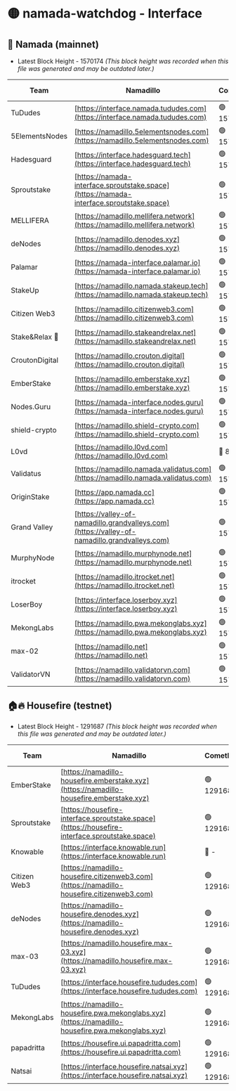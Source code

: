 # 🟡 namada-watchdog - Interface

## 🚀 Namada (mainnet)
- Latest Block Height - 1570174 *(This block height was recorded when this file was generated and may be outdated later.)*

| Team | Namadillo | CometBFT | Indexer | MASP Indexer |
|-|-|-|-|-|
| TuDudes | [https://interface.namada.tududes.com](https://interface.namada.tududes.com) | 🟢 1570152 | 🟢 1570152 | 🟢 1570152 |
| 5ElementsNodes | [https://namadillo.5elementsnodes.com](https://namadillo.5elementsnodes.com) | 🟢 1570152 | 🟢 1570152 | 🟢 1570152 |
| Hadesguard | [https://interface.hadesguard.tech](https://interface.hadesguard.tech) | 🟢 1570153 | 🟢 1570153 | 🟢 1570153 |
| Sproutstake | [https://namada-interface.sproutstake.space](https://namada-interface.sproutstake.space) | 🟢 1570154 | 🟢 1570154 | 🟢 1570154 |
| MELLIFERA | [https://namadillo.mellifera.network](https://namadillo.mellifera.network) | 🟢 1570155 | 🟢 1570155 | 🟢 1570155 |
| deNodes | [https://namadillo.denodes.xyz](https://namadillo.denodes.xyz) | 🟢 1570156 | 🟢 1570156 | 🟢 1570156 |
| Palamar | [https://namada-interface.palamar.io](https://namada-interface.palamar.io) | 🟢 1570157 | 🔴 - | 🔴 - |
| StakeUp | [https://namadillo.namada.stakeup.tech](https://namadillo.namada.stakeup.tech) | 🟢 1570161 | 🟢 1570161 | 🟢 1570161 |
| Citizen Web3 | [https://namadillo.citizenweb3.com](https://namadillo.citizenweb3.com) | 🟢 1570162 | 🟢 1570162 | 🟢 1570162 |
| Stake&Relax 🦥 | [https://namadillo.stakeandrelax.net](https://namadillo.stakeandrelax.net) | 🟢 1570163 | 🟢 1570163 | 🟢 1570163 |
| CroutonDigital | [https://namadillo.crouton.digital](https://namadillo.crouton.digital) | 🟢 1570164 | 🔴 1338918 | 🟢 1570164 |
| EmberStake | [https://namadillo.emberstake.xyz](https://namadillo.emberstake.xyz) | 🟢 1570165 | 🟢 1570164 | 🟢 1570165 |
| Nodes.Guru | [https://namada-interface.nodes.guru](https://namada-interface.nodes.guru) | 🟢 1570165 | 🟢 1570165 | 🟢 1570165 |
| shield-crypto | [https://namadillo.shield-crypto.com](https://namadillo.shield-crypto.com) | 🟢 1570166 | 🟢 1570166 | 🟢 1570166 |
| L0vd | [https://namadillo.l0vd.com](https://namadillo.l0vd.com) | 🔴 894059 | 🔴 1314058 | 🔴 894059 |
| Validatus | [https://namadillo.namada.validatus.com](https://namadillo.namada.validatus.com) | 🟢 1570168 | 🔴 1338199 | 🟢 1570168 |
| OriginStake | [https://app.namada.cc](https://app.namada.cc) | 🟢 1570169 | 🟢 1570169 | 🟢 1570168 |
| Grand Valley | [https://valley-of-namadillo.grandvalleys.com](https://valley-of-namadillo.grandvalleys.com) | 🟢 1570169 | 🟢 1570169 | 🟢 1570169 |
| MurphyNode | [https://namadillo.murphynode.net](https://namadillo.murphynode.net) | 🟢 1570170 | 🟢 1570170 | 🔴 - |
| itrocket | [https://namadillo.itrocket.net](https://namadillo.itrocket.net) | 🟢 1570170 | 🟢 1570170 | 🟢 1570170 |
| LoserBoy | [https://interface.loserboy.xyz](https://interface.loserboy.xyz) | 🟢 1570171 | 🟢 1570171 | 🔴 - |
| MekongLabs | [https://namadillo.pwa.mekonglabs.xyz](https://namadillo.pwa.mekonglabs.xyz) | 🟢 1570173 | 🟢 1570173 | 🟢 1570173 |
| max-02 | [https://namadillo.net](https://namadillo.net) | 🟢 1570173 | 🟢 1570173 | 🟢 1570173 |
| ValidatorVN | [https://namadillo.validatorvn.com](https://namadillo.validatorvn.com) | 🟢 1570174 | 🟢 1570174 | 🟢 1570174 |

## 🏠🔥 Housefire (testnet)
- Latest Block Height - 1291687 *(This block height was recorded when this file was generated and may be outdated later.)*

| Team | Namadillo | CometBFT | Indexer | MASP Indexer |
|-|-|-|-|-|
| EmberStake | [https://namadillo-housefire.emberstake.xyz](https://namadillo-housefire.emberstake.xyz) | 🟢 1291680 | 🟢 1291680 | 🔴 1083022 |
| Sproutstake | [https://housefire-interface.sproutstake.space](https://housefire-interface.sproutstake.space) | 🟢 1291681 | 🟢 1291681 | 🟢 1291681 |
| Knowable | [https://interface.knowable.run](https://interface.knowable.run) | 🔴 - | 🔴 - | 🔴 - |
| Citizen Web3 | [https://namadillo-housefire.citizenweb3.com](https://namadillo-housefire.citizenweb3.com) | 🟢 1291682 | 🔴 1162824 | 🔴 - |
| deNodes | [https://namadillo-housefire.denodes.xyz](https://namadillo-housefire.denodes.xyz) | 🟢 1291684 | 🟢 1291684 | 🟢 1291684 |
| max-03 | [https://namadillo.housefire.max-03.xyz](https://namadillo.housefire.max-03.xyz) | 🟢 1291685 | 🟢 1291685 | 🟢 1291685 |
| TuDudes | [https://interface.housefire.tududes.com](https://interface.housefire.tududes.com) | 🟢 1291685 | 🟢 1291685 | 🟢 1291685 |
| MekongLabs | [https://namadillo-housefire.pwa.mekonglabs.xyz](https://namadillo-housefire.pwa.mekonglabs.xyz) | 🟢 1291686 | 🟢 1291686 | 🔴 1083022 |
| papadritta | [https://housefire.ui.papadritta.com](https://housefire.ui.papadritta.com) | 🟢 1291686 | 🟢 1291686 | 🟢 1291686 |
| Natsai | [https://interface.housefire.natsai.xyz](https://interface.housefire.natsai.xyz) | 🟢 1291687 | 🟢 1291687 | 🟢 1291687 |

